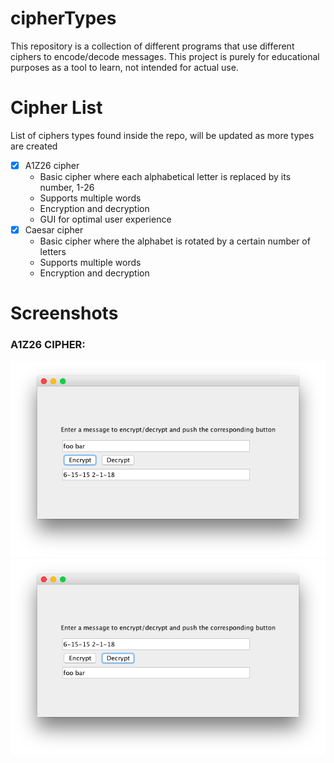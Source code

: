 # cipherTypes

This repository is a collection of different programs that use different ciphers to encode/decode messages. This project is purely for educational purposes as a tool to learn, not intended for actual use.

# Cipher List
List of ciphers types found inside the repo, will be updated as more types are created
  - [x] A1Z26 cipher
    * Basic cipher where each alphabetical letter is replaced by its number, 1-26
    * Supports multiple words
    * Encryption and decryption
    * GUI for optimal user experience
  - [x] Caesar cipher
    * Basic cipher where the alphabet is rotated by a certain number of letters
    * Supports multiple words
    * Encryption and decryption

# Screenshots

### A1Z26 CIPHER:
![Encrypt](/a1z26-cipher/screenshots/encrypt.png)
![Decrypt](/a1z26-cipher/screenshots/decrypt.png)
